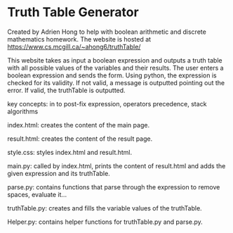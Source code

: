 # Truth Table Generator
Created by Adrien Hong to help with boolean arithmetic and discrete mathematics homework.
The website is hosted at https://www.cs.mcgill.ca/~ahong6/truthTable/
 
This website takes as input a boolean expression and outputs a truth table with all possible values of the variables and their results. The user enters a boolean expression and sends the form. Using python, the expression is checked for its validity. If not valid, a message is outputted pointing out the error. If valid, the truthTable is outputted.

key concepts: in to post-fix expression, operators precedence, stack algorithms

index.html: creates the content of the main page. 

result.html: creates the content of the result page.

style.css: styles index.html and result.html.

main.py: called by index.html, prints the content of result.html and adds the given expression and its truthTable.

parse.py: contains functions that parse through the expression to remove spaces, evaluate it...

truthTable.py: creates and fills the variable values of the truthTable.

Helper.py: contains helper functions for truthTable.py and parse.py.
